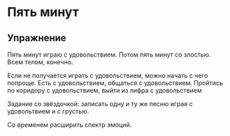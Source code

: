 # Пять минут
## Упражнение

Пять минут играю с удовольствием. Потом пять минут со злостью. Всем телом, конечно. 

Если не получается играть с удовольствием, можно начать с чего попроще. Есть с удовольствием, общаться с удовольствием. Пройтись по коридору с удовольствием, выйти из лифра с удовольствием

Задание со звёздочкой: записать одну и ту же песню играя с удовольтвием и с грустью. 

Со временем расширить спектр эмоций. 